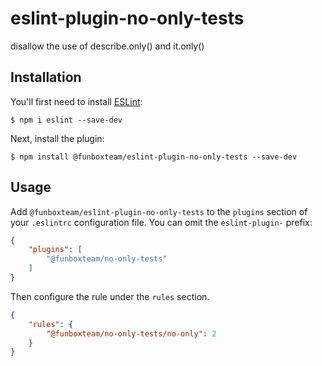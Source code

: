 # eslint-plugin-no-only-tests

disallow the use of describe.only() and it.only()

## Installation

You'll first need to install [ESLint](http://eslint.org):

```
$ npm i eslint --save-dev
```

Next, install the plugin:

```
$ npm install @funboxteam/eslint-plugin-no-only-tests --save-dev
```

## Usage

Add `@funboxteam/eslint-plugin-no-only-tests` to the `plugins` section of your `.eslintrc` configuration file. 
You can omit the `eslint-plugin-` prefix:

```json
{
    "plugins": [
        "@funboxteam/no-only-tests"
    ]
}
```


Then configure the rule under the `rules` section.

```json
{
    "rules": {
        "@funboxteam/no-only-tests/no-only": 2
    }
}
```
